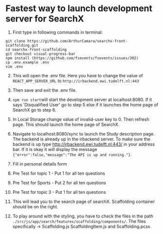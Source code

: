 # Fastest way to launch development server for SearchX

1. First type in following commands in terminal:
``` 
git clone https://github.com/ArthurCamara/searchx-front-scaffolding.git
cd searchx-front-scaffolding
git checkout visual-progress-bar
npm install (https://github.com/fsevents/fsevents/issues/302)
cp .env.example .env
vim .env
```
2. This will open the .env file. Here you have to change the value of ```REACT_APP_SERVER_URL``` to ```http://irbackend.ewi.tudelft.nl:443```
3. Then save and exit the .env file.

4. ```npm run start```will start the development server at localhost:8080. If it says 'Disqualified User' go to step 5 else if it launches the home page of SearchX go to step 6.
5. In Local Storage change value of invalid-user key to 0. Then refresh page. This should launch the home page of SearchX.
6. Navigate to localhost:8080/sync to launch the Study description page. The backend is already up in the irbackend server. To make sure the backend is up type http://irbackend.ewi.tudelft.nl:443/ in your address bar. If it is okay it will display the message ```{"error":false,"message":"The API is up and running."}```.
7. Fill in personal details form
8. Pre Test for topic 1 - Put 1 for all ten questions
9. Pre Test for Sports - Put 2 for all ten questions
10. Pre Test for topic 3 - Put 1 for all ten questions
11. This will lead you to the search page of searchX. Scaffolding container should be on the right.
12. To play around with the styling, you have to check the files in the path ``` ./src/js/app/search/features/scaffolding/components/```.
The files specifically -> Scaffolding.js ScaffoldingItem.js and Scaffolding.pcss

